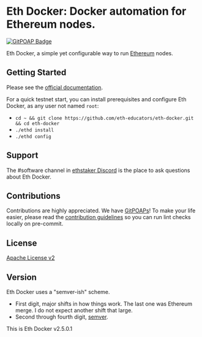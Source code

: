 # Eth Docker: Docker automation for Ethereum nodes.

[![GitPOAP Badge](https://public-api.gitpoap.io/v1/repo/eth-educators/eth-docker/badge)](https://www.gitpoap.io/gh/eth-educators/eth-docker)

Eth Docker, a simple yet configurable way to run [Ethereum](https://ethereum.org/en/upgrades/) nodes.

## Getting Started

Please see the [official documentation](https://ethdocker.com).

For a quick testnet start, you can install prerequisites and configure Eth Docker, as any user not named `root`:

* `cd ~ && git clone https://github.com/eth-educators/eth-docker.git && cd eth-docker`
* `./ethd install`
* `./ethd config`

## Support

The #software channel in [ethstaker Discord](https://discord.io/ethstaker) is the place to ask questions about Eth Docker.

## Contributions

Contributions are highly appreciated. We have [GitPOAPs](https://www.gitpoap.io/gh/eth-educators/eth-docker)! To make your life easier,
please read the [contribution guidelines](CONTRIBUTING.md) so you can run lint checks locally on pre-commit.

## License

[Apache License v2](LICENSE)

## Version

Eth Docker uses a "semver-ish" scheme.
- First digit, major shifts in how things work. The last one was Ethereum merge. I do not expect another shift that
large.
- Second through fourth digit, [semver](https://semver.org/).

This is Eth Docker v2.5.0.1
